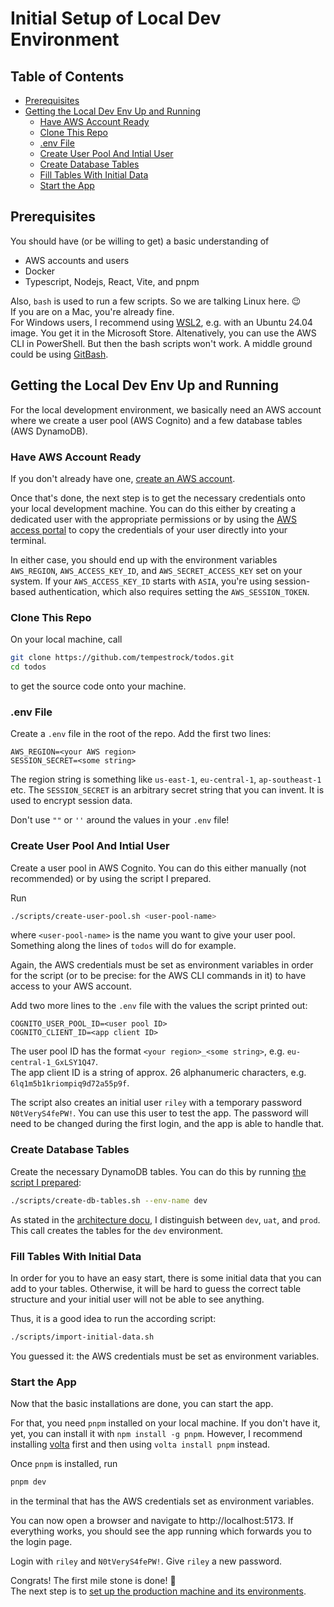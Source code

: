 # Initial Setup of Local Dev Environment <!-- omit in toc -->

## Table of Contents <!-- omit in toc -->

- [Prerequisites](#prerequisites)
- [Getting the Local Dev Env Up and Running](#getting-the-local-dev-env-up-and-running)
  - [Have AWS Account Ready](#have-aws-account-ready)
  - [Clone This Repo](#clone-this-repo)
  - [.env File](#env-file)
  - [Create User Pool And Intial User](#create-user-pool-and-intial-user)
  - [Create Database Tables](#create-database-tables)
  - [Fill Tables With Initial Data](#fill-tables-with-initial-data)
  - [Start the App](#start-the-app)

## Prerequisites

You should have (or be willing to get) a basic understanding of

- AWS accounts and users
- Docker
- Typescript, Nodejs, React, Vite, and pnpm

Also, `bash` is used to run a few scripts. So we are talking Linux here. 😉  
If you are on a Mac, you're already fine.  
For Windows users, I recommend using
[WSL2](https://learn.microsoft.com/en-us/windows/wsl/install),
e.g. with an Ubuntu 24.04 image. You get it in the Microsoft Store. Altenatively,
you can use the AWS CLI in PowerShell. But then the bash scripts
won't work. A middle ground could be using [GitBash](https://gitforwindows.org/).

## Getting the Local Dev Env Up and Running

For the local development environment, we basically need an AWS account
where we create a user pool (AWS Cognito) and a few database tables
(AWS DynamoDB).

### Have AWS Account Ready

If you don't already have one,
[create an AWS account](https://aws.amazon.com/getting-started/onboarding-to-aws/).

Once that's done, the next step is to get the necessary credentials onto your
local development machine. You can do this either by creating a dedicated user
with the appropriate permissions or by using the
[AWS access portal](https://docs.aws.amazon.com/signin/latest/userguide/iam-id-center-sign-in-tutorial.html)
to copy the credentials of your user directly into your terminal.

In either case, you should end up with the environment variables `AWS_REGION`,
`AWS_ACCESS_KEY_ID`, and `AWS_SECRET_ACCESS_KEY` set on your system. If your
`AWS_ACCESS_KEY_ID` starts with `ASIA`, you're using session-based authentication,
which also requires setting the `AWS_SESSION_TOKEN`.

### Clone This Repo

On your local machine, call

```bash
git clone https://github.com/tempestrock/todos.git
cd todos
```

to get the source code onto your machine.

### .env File

Create a `.env` file in the root of the repo.
Add the first two lines:

```
AWS_REGION=<your AWS region>
SESSION_SECRET=<some string>
```

The region string is something like `us-east-1`, `eu-central-1`,
`ap-southeast-1` etc. The `SESSION_SECRET` is an arbitrary secret string
that you can invent. It is used to
encrypt session data.

Don't use `""` or `''` around the values in your `.env` file!

### Create User Pool And Intial User

Create a user pool in AWS Cognito. You can do this either manually (not
recommended) or by using the script I prepared.

Run

```bash
./scripts/create-user-pool.sh <user-pool-name>
```

where `<user-pool-name>` is the name you want to give your user pool. Something
along the lines of `todos` will do for example.

Again, the AWS credentials must be set as environment variables in order for the
script (or to be precise: for the AWS CLI commands in it) to have access
to your AWS account.

Add two more lines to the `.env` file with the values the script
printed out:

```.env
COGNITO_USER_POOL_ID=<user pool ID>
COGNITO_CLIENT_ID=<app client ID>
```

The user pool ID has the format `<your region>_<some string>`, e.g. `eu-central-1_GxLSY1Q47`.  
The app client ID is a string of approx. 26 alphanumeric characters, e.g.
`6lq1m5b1kriompiq9d72a55p9f`.

The script also creates an initial user `riley` with a temporary password
`N0tVeryS4fePW!`. You can use this user to test the app. The password will
need to be changed during the first login, and the app is able to handle that.

### Create Database Tables

Create the necessary DynamoDB tables. You can do this by running
[the script I prepared](../scripts/create-db-tables.sh):

```bash
./scripts/create-db-tables.sh --env-name dev
```

As stated in the [architecture docu](./architecure.md), I distinguish between
`dev`, `uat`, and `prod`. This call creates the tables for the `dev`
environment.

### Fill Tables With Initial Data

In order for you to have an easy start, there is some initial data that you can
add to your tables. Otherwise, it will be hard to guess the correct table structure
and your initial user will not be able to see anything.

Thus, it is a good idea to run the according script:

```bash
./scripts/import-initial-data.sh
```

You guessed it: the AWS credentials must be set as environment variables.

### Start the App

Now that the basic installations are done, you can start the app.

For that, you need `pnpm` installed on your local machine. If you don't have
it, yet, you can install it with `npm install -g pnpm`. However, I recommend
installing [volta](https://docs.volta.sh/guide/getting-started) first and then
using `volta install pnpm` instead.

Once `pnpm` is installed, run

```bash
pnpm dev
```

in the terminal that has the AWS credentials set as environment variables.

You can now open a browser and navigate to http://localhost:5173. If everything
works, you should see the app running which forwards you to the login page.

Login with `riley` and `N0tVeryS4fePW!`. Give `riley` a new password.

Congrats! The first mile stone is done! 🎉  
The next step is to
[set up the production machine and its environments](./initial-setup-prod-env.md).
